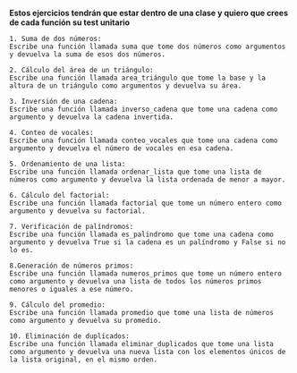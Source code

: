 **Estos ejercicios tendrán que estar dentro de una clase y quiero que crees de cada función su test unitario**
    
    1. Suma de dos números:
    Escribe una función llamada suma que tome dos números como argumentos y devuelva la suma de esos dos números.

    2. Cálculo del área de un triángulo:
    Escribe una función llamada area_triángulo que tome la base y la altura de un triángulo como argumentos y devuelva su área.

    3. Inversión de una cadena:
    Escribe una función llamada inverso_cadena que tome una cadena como argumento y devuelva la cadena invertida.

    4. Conteo de vocales:
    Escribe una función llamada conteo_vocales que tome una cadena como argumento y devuelva el número de vocales en esa cadena.

    5. Ordenamiento de una lista:
    Escribe una función llamada ordenar_lista que tome una lista de números como argumento y devuelva la lista ordenada de menor a mayor.

    6. Cálculo del factorial:
    Escribe una función llamada factorial que tome un número entero como argumento y devuelva su factorial.

    7. Verificación de palíndromos:
    Escribe una función llamada es_palindromo que tome una cadena como argumento y devuelva True si la cadena es un palíndromo y False si no lo es.

    8.Generación de números primos:
    Escribe una función llamada numeros_primos que tome un número entero como argumento y devuelva una lista de todos los números primos menores o iguales a ese número.

    9. Cálculo del promedio:
    Escribe una función llamada promedio que tome una lista de números como argumento y devuelva su promedio.

    10. Eliminación de duplicados:
    Escribe una función llamada eliminar_duplicados que tome una lista como argumento y devuelva una nueva lista con los elementos únicos de la lista original, en el mismo orden.